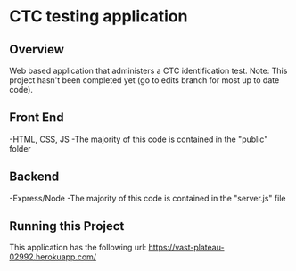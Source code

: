 # CTC testing application 

## Overview 
Web based application that administers a CTC identification test.
Note: This project hasn't been completed yet (go to edits branch for most up to date code).

## Front End 
-HTML, CSS, JS
-The majority of this code is contained in the "public" folder

## Backend
-Express/Node
-The majority of this code is contained in the "server.js" file

## Running this Project
This application has the following url: https://vast-plateau-02992.herokuapp.com/
